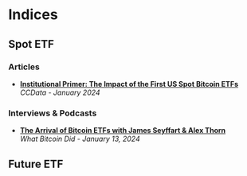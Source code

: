 # Indices

## Spot ETF

### Articles
- [**Institutional Primer: The Impact of the First US Spot Bitcoin ETFs**](https://ccdata.io/reports/institutional-primer-the-impact-of-the-first-us-spot-bitcoin-etfs)
  <br/>_CCData - January 2024_

### Interviews & Podcasts
- [**The Arrival of Bitcoin ETFs with James Seyffart & Alex Thorn**](https://www.youtube.com/watch?v=jiyId3mI8eI)
  <br/>_What Bitcoin Did - January 13, 2024_
## Future ETF
